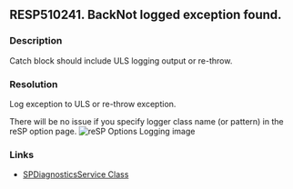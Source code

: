 ## RESP510241. BackNot logged exception found.

### Description
Catch block should include ULS logging output or re-throw.

### Resolution
Log exception to ULS or re-throw exception.

There will be no issue if you specify logger class name (or pattern) in the reSP option page.
![reSP Options Logging image](../../assets/reSP_Options_Logging.png)

### Links
*   [SPDiagnosticsService Class](https://msdn.microsoft.com/en-us/library/microsoft.sharepoint.administration.spdiagnosticsservice(v=office.14).aspx)
